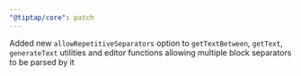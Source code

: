 ```yaml
---
"@tiptap/core": patch
---
```


Added new `allowRepetitiveSeparators` option to `getTextBetween`, `getText`, `generateText` utilities and editor functions allowing multiple block separators to be parsed by it
